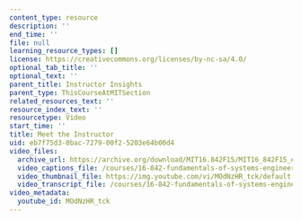 ```yaml
---
content_type: resource
description: ''
end_time: ''
file: null
learning_resource_types: []
license: https://creativecommons.org/licenses/by-nc-sa/4.0/
optional_tab_title: ''
optional_text: ''
parent_title: Instructor Insights
parent_type: ThisCourseAtMITSection
related_resources_text: ''
resource_index_text: ''
resourcetype: Video
start_time: ''
title: Meet the Instructor
uid: eb7f75d3-0bac-7279-00f2-5203e64b00d4
video_files:
  archive_url: https://archive.org/download/MIT16.842F15/MIT16_842F15_educator_01_300k.mp4
  video_captions_file: /courses/16-842-fundamentals-of-systems-engineering-fall-2015/da0eb23bfe00508abe8380b330c2c144_MOdNzHR_tck.vtt
  video_thumbnail_file: https://img.youtube.com/vi/MOdNzHR_tck/default.jpg
  video_transcript_file: /courses/16-842-fundamentals-of-systems-engineering-fall-2015/a1dcd55417ee68460f5fdcfc53575745_MOdNzHR_tck.pdf
video_metadata:
  youtube_id: MOdNzHR_tck
---
```

